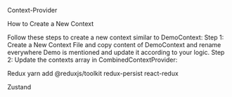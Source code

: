 Context-Provider

How to Create a New Context

Follow these steps to create a new context similar to DemoContext:
Step 1: Create a New Context File and copy content of DemoContext and rename everywhere Demo is mentioned and update it according to your logic.
Step 2: Update the contexts array in CombinedContextProvider:



<!-- ===================== -->
Redux
yarn add @reduxjs/toolkit redux-persist react-redux


<!-- ===================== -->

Zustand